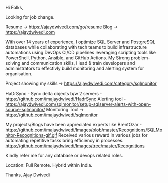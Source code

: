 Hi  Folks,

Looking for job change.

Resume -> https://ajaydwivedi.com/go/resume
Blog -> https://ajaydwivedi.com

With over 14 years of experience, I optimize SQL Server and PostgreSQL databases while collaborating with tech
teams to build infrastructure automations using DevOps CI/CD pipelines leveraging scripting tools like PowerShell,
Python, Ansible, and GitHub Actions. My Strong problem-solving and communication skills, I lead & train developers
and administrators to effectivly build monitoring and alerting system for organisation.

Project showing my skills -> https://ajaydwivedi.com/category/sqlmonitor

HaDrSync - Sync delta objects b/w 2 servers - https://github.com/imajaydwivedi/HadrSync
Alerting tool - https://ajaydwivedi.com/sqlmonitor/setup-sqlserver-alerts-with-open-source-sqlmonitor/
Monitoring Tool -> https://github.com/imajaydwivedi/sqlmonitor

My projects/Blogs have been appreciated experts like BrentOzar - https://github.com/imajaydwivedi/Images/blob/master/Recognitions/SQLMonitor-Recognitions-gif.gif
Received various reward in various jobs for automating repetitive tasks bring efficiency in processes. https://github.com/imajaydwivedi/Images/tree/master/Recognitions

Kindly refer me for any database or devops related roles.

Location: Full Remote. Hybrid within India.


Thanks,
Ajay Dwivedi